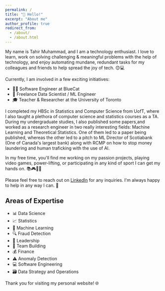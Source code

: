 ```yaml
---
permalink: /
title: "👋 Hello!"
excerpt: "About me"
author_profile: true
redirect_from: 
  - /about/
  - /about.html
---
```


My name is Tahir Muhammad, and I am a technology enthusiast. I love to learn, work on solving challenging & meaningful problems with the help of technology, and enjoy automating mundane, redundant tasks for my colleagues and friends to help spread the joy of tech. 😊💻

Currently, I am involved in a few exciting initiatives:

- 👨‍💻 Software Engineer at BlueCat
- 🧪 Freelance Data Scientist / ML Engineer 
- 🎓 Teacher & Researcher at the University of Toronto

I completed my HBSc in Statistics and Computer Science from UofT, where I also taught a plethora of computer science and statistics courses as a TA. During my undergraduate studies, I also published some papers,and worked as a research engineer in two really interesting fields: Machine Learning and Theoretical Statistics. One of them led to a paper being published, whereas the other led to a pitch to ML Director of Scotiabank (One of Canada's largest bank) along with RCMP on how to stop money laundering and human traficking with the use of AI. 

 In my free time, you'll find me working on my passion projects, playing video games, power-lifting, or participating in any kind of sport I can get my hands on. 📚🎮💪🏀

Please feel free to reach out on [LinkedIn](https://www.linkedin.com/in/tahir-muhammad-7b534016b/) for any inquiries. I'm always happy to help in any way I can. 🤝

## Areas of Expertise

- 📊 Data Science
- 📈 Statistics
- 🤖 Machine Learning
- 🔍 Fraud Detection
- 🌟 Leadership
- 🧱 Team Building
- 💰 Finance
- ⚠️ Anomaly Detection
- 💻 Software Engineering
- 🗃️ Data Strategy and Operations

Thank you for visiting my personal website! 🌐
